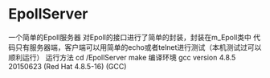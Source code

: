 # EpollServer
一个简单的Epoll服务器
     对Epoll的接口进行了简单的封装，封装在m_Epoll类中
     代码只有服务器端，客户端可以用简单的echo或者telnet进行测试（本机测试过可以顺利运行）
运行方法
     cd /EpollServer
     make
编译环境
     gcc version 4.8.5 20150623 (Red Hat 4.8.5-16) (GCC)

